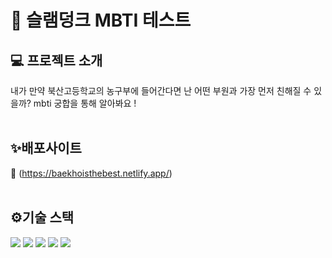 # 🏀 슬램덩크 MBTI 테스트

## 💻 프로젝트 소개
내가 만약 북산고등학교의 농구부에 들어간다면 난 어떤 부원과 가장 먼저 친해질 수 있을까? mbti 궁합을 통해 알아봐요 !
<br/><br/>

## ✨배포사이트 
🔗 (https://baekhoisthebest.netlify.app/)
<br/><br/>

## ⚙기술 스택
<div>
<img src="https://img.shields.io/badge/html5-E34F26?style=for-the-badge&logo=html5&logoColor=white"> 
<img src="https://img.shields.io/badge/css-1572B6?style=for-the-badge&logo=css3&logoColor=white"> 
<img src="https://img.shields.io/badge/typescript-F7DF1E?style=for-the-badge&logo=typescript&logoColor=black">
<img src="https://img.shields.io/badge/github-181717?style=for-the-badge&logo=github&logoColor=white">
<img src="https://img.shields.io/badge/netlify-00C7B7?style=for-the-badge&logo=netlify&logoColor=white">
</div>